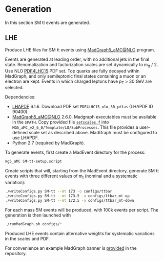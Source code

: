 # Generation

In this section SM tt events are generated.


## LHE

Produce LHE files for SM tt events using [MadGraph5_aMC@NLO](https://launchpad.net/mg5amcnlo) program.

Events are generated at leading order, with no additional jets in the final state.
Renomalization and factorization scales are set dynamically to m<sub>tt</sub>&nbsp;/&nbsp;2.
Use NLO [PDF4LHC15](https://arxiv.org/abs/1510.03865) PDF set.
Top quarks are fully decayed within MadGraph, and only semileptonic final states containing a muon or an electron are kept.
Events in which charged leptons have p<sub>T</sub>&nbsp;&gt;&nbsp;30&nbsp;GeV are selected.

Dependencies:
 * [LHAPDF](https://lhapdf.hepforge.org/) 6.1.6. Download PDF set `PDF4LHC15_nlo_30_pdfas` (LHAPDF ID 90400).
 * [MadGraph5_aMC@NLO](https://launchpad.net/mg5amcnlo) 2.6.0. Madgraph executables must be available in the `$PATH`. Copy provided file [`setscales.f`](LHE/setscales.f) into `MG5_aMC_v2_6_0/Template/LO/SubProcesses`. This file provides a user-defined scale set as described above. MadGraph must be configured to use LHAPDF.
 * Python 2.7 (required by MadGraph).

To generate events, first create a MadEvent directory for the process:
```sh
mg5_aMC SM-tt-setup.script
```
Create scripts that will, starting from the MadEvent directory, generate SM tt events with three different values of m<sub>t</sub> (nominal and a systematic variation):
```sh
./writeConfigs.py SM-tt --mt 173 -o configs/ttbar
./writeConfigs.py SM-tt --mt 173.5 -o configs/ttbar_mt-up
./writeConfigs.py SM-tt --mt 172.5 -o configs/ttbar_mt-down
```
For each mass 5M events will be produced, with 100k events per script. The generation is then launched with
```sh
./runMadGraph.sh configs/*
```

Produced LHE events contain alternative weights for systematic variations in the scales and PDF.

For convenience an example MadGraph banner is [provided](LHE/ttbar_banner.txt) in the repository.
